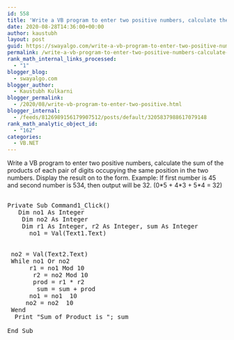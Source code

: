 ```yaml
---
id: 558
title: 'Write a VB program to enter two positive numbers, calculate the sum of the products of             each pair of digits occupying the same position in the two numbers. Display the result on              to the form. Example: If first number is 45 and second number is 534, then output will be 32. (0*5 + 4*3 + 5*4 = 32)'
date: 2020-08-28T14:36:00+00:00
author: kaustubh
layout: post
guid: https://swayalgo.com/write-a-vb-program-to-enter-two-positive-numbers-calculate-the-sum-of-the-products-of-each-pair-of-digits-occupying-the-same-position-in-the-two-numbers-display-the-result-on/
permalink: /write-a-vb-program-to-enter-two-positive-numbers-calculate-the-sum-of-the-products-of-each-pair-of-digits-occupying-the-same-position-in-the-two-numbers-display-the-result-on/
rank_math_internal_links_processed:
  - "1"
blogger_blog:
  - swayalgo.com
blogger_author:
  - Kaustubh Kulkarni
blogger_permalink:
  - /2020/08/write-vb-program-to-enter-two-positive.html
blogger_internal:
  - /feeds/8126989156179907512/posts/default/3205837988617079148
rank_math_analytic_object_id:
  - "162"
categories:
  - VB.NET
---
```

Write a VB program to enter two positive numbers, calculate the sum of the products of each pair of digits occupying the same position in the two numbers. Display the result on to the form. Example: If first number is 45 and second number is 534, then output will be 32. (0\*5 + 4\*3 + 5*4 = 32) 

<pre><br />Private Sub Command1_Click()<br />	Dim no1 As Integer<br />	Dim no2 As Integer<br />	Dim r1 As Integer, r2 As Integer, sum As Integer<br />		no1 = Val(Text1.Text)<br /><br /><br />	no2 = Val(Text2.Text)<br />	While no1 Or no2<br />		r1 = no1 Mod 10<br />		r2 = no2 Mod 10<br />		prod = r1 * r2<br />		sum = sum + prod<br />		no1 = no1  10<br />		no2 = no2  10<br />	Wend<br />	Print "Sum of Product is "; sum<br />	<br />End Sub<br /> <br /><br /><br /><br /></pre>